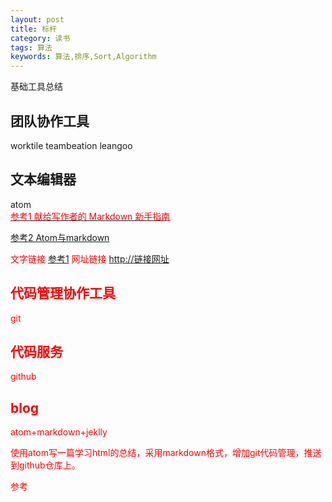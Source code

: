 ```yaml
---
layout: post
title: 标杆
category: 读书
tags: 算法
keywords: 算法,排序,Sort,Algorithm
---
```

基础工具总结

## 团队协作工具
worktile
teambeation
leangoo

## 文本编辑器
atom  
[<font color="red">参考1 献给写作者的 Markdown 新手指南](http://www.jianshu.com/p/q81RER)

[参考2 Atom与markdown](http://www.jianshu.com/p/ad3e737e5dc2)

文字链接 [参考1](http://链接网址)
网址链接 <http://链接网址>
## 代码管理协作工具
git

## 代码服务
github

## blog
atom+markdown+jeklly

使用atom写一篇学习html的总结，采用markdown格式，增加git代码管理，推送到github仓库上。

参考
